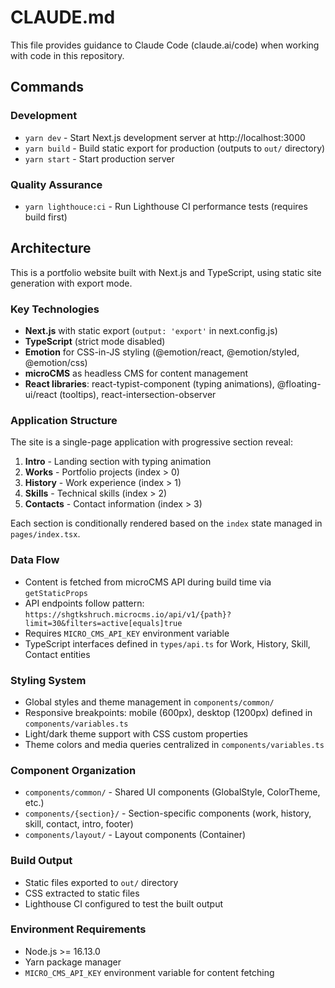 # CLAUDE.md

This file provides guidance to Claude Code (claude.ai/code) when working with code in this repository.

## Commands

### Development
- `yarn dev` - Start Next.js development server at http://localhost:3000
- `yarn build` - Build static export for production (outputs to `out/` directory)
- `yarn start` - Start production server

### Quality Assurance
- `yarn lighthouce:ci` - Run Lighthouse CI performance tests (requires build first)

## Architecture

This is a portfolio website built with Next.js and TypeScript, using static site generation with export mode.

### Key Technologies
- **Next.js** with static export (`output: 'export'` in next.config.js)
- **TypeScript** (strict mode disabled)
- **Emotion** for CSS-in-JS styling (@emotion/react, @emotion/styled, @emotion/css)
- **microCMS** as headless CMS for content management
- **React libraries**: react-typist-component (typing animations), @floating-ui/react (tooltips), react-intersection-observer

### Application Structure

The site is a single-page application with progressive section reveal:
1. **Intro** - Landing section with typing animation
2. **Works** - Portfolio projects (index > 0)
3. **History** - Work experience (index > 1) 
4. **Skills** - Technical skills (index > 2)
5. **Contacts** - Contact information (index > 3)

Each section is conditionally rendered based on the `index` state managed in `pages/index.tsx`.

### Data Flow
- Content is fetched from microCMS API during build time via `getStaticProps`
- API endpoints follow pattern: `https://shgtkshruch.microcms.io/api/v1/{path}?limit=30&filters=active[equals]true`
- Requires `MICRO_CMS_API_KEY` environment variable
- TypeScript interfaces defined in `types/api.ts` for Work, History, Skill, Contact entities

### Styling System
- Global styles and theme management in `components/common/`
- Responsive breakpoints: mobile (600px), desktop (1200px) defined in `components/variables.ts`
- Light/dark theme support with CSS custom properties
- Theme colors and media queries centralized in `components/variables.ts`

### Component Organization
- `components/common/` - Shared UI components (GlobalStyle, ColorTheme, etc.)
- `components/{section}/` - Section-specific components (work, history, skill, contact, intro, footer)
- `components/layout/` - Layout components (Container)

### Build Output
- Static files exported to `out/` directory
- CSS extracted to static files
- Lighthouse CI configured to test the built output

### Environment Requirements
- Node.js >= 16.13.0
- Yarn package manager
- `MICRO_CMS_API_KEY` environment variable for content fetching